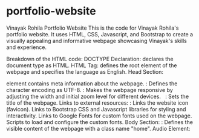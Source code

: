 # portfolio-website

Vinayak Rohila Portfolio Website
This is the code for Vinayak Rohila's portfolio website. It uses HTML, CSS, Javascript, and Bootstrap to create a visually appealing and informative webpage showcasing Vinayak's skills and experience.

Breakdown of the HTML code:
DOCTYPE Declaration: <!DOCTYPE html> declares the document type as HTML.
HTML Tag: <html lang="en"> defines the root element of the webpage and specifies the language as English.
Head Section:
<head> element contains meta information about the webpage.
<meta charset="UTF-8">: Defines the character encoding as UTF-8.
<meta name="viewport" content="width=device-width, initial-scale=1.0">: Makes the webpage responsive by adjusting the width and initial zoom level for different devices.   
<title>Vinayak</title>: Sets the title of the webpage.
Links to external resources:
<link rel="icon" href="./images/WhatsApp_Image_2023-08-23_at_00.38.08-removebg-preview.png" type="image/x-icon" style="border-radius: 50%;">: Links the website icon (favicon).
Links to Bootstrap CSS and Javascript libraries for styling and interactivity.
Links to Google Fonts for custom fonts used on the webpage.
Scripts to load and configure the custom fonts.
Body Section:
<body class="home">: Defines the visible content of the webpage with a class name "home".
Audio Element: <audio autoplay loop src="./data/Epic Violin Music NO Copyright royalty free music violin soundtrack + download link.mp3">: Plays background music on page load (autoplay) and loops indefinitely.
Container Div: <div class="container navpad">: Creates a container element with class names "container" and "navpad" for layout purposes.
Header: <header class="d-flex flex-wrap justify-content-center py-3 mb-4 ">: Defines the header section with flexbox styling and spacing classes.
Logo and Navigation Links:
Website logo with a link to the homepage.
Navigation links for "Selected Work", "Resume", and "Get In Touch" using Bootstrap button classes.
Hero Section: <section class="namepad">: Defines the hero section with a class name "namepad".
Container element for content positioning.
Hero title: <h1>Vinayak Rohila</h1>
Pronouns: <h2>[he / him]</h2>
Hero subheader describing Vinayak's skills and location.
Recent Works Section: <section class="manpad"> : Defines the recent works section with a class name "manpad".
Container element.
Title: <h2>Recent Works</h2>
Card layout for displaying project descriptions and images using Bootstrap classes.
Additional Sections:
"Sword" section with a decorative image.
"Certificates" section showcasing certificates using a Bootstrap carousel component.
"Achievements" section displaying achievements with a masonry layout for responsive positioning.
"Follow Along" section for social media links.
Scripts:
Links Bootstrap Javascript library for functionalities.
Script for the masonry layout in the "Achievements" section.


Understanding the CSS Code
Gradient Background
The provided CSS code creates a dynamic gradient background for an element with the class .gradient-background.

background: linear-gradient(300deg, #00bfff, #ff4c68, #ef8172);: This line defines a linear gradient with three color stops: #00bfff, #ff4c68, and #ef8172. The angle of the gradient is set to 300 degrees.
background-size: 180% 180%;: This line sets the size of the gradient to 180% in both width and height, creating a stretched and repeating effect.
animation: gradient-animation 18s ease infinite;: This line applies an animation named gradient-animation to the element. The animation lasts 18 seconds, uses an ease timing function, and repeats infinitely.
The @keyframes rule defines the gradient-animation by changing the background position over time, creating a smooth transition of the gradient.

Text Styles
The rest of the CSS code defines styles for various text elements on the page:

.top-text: Sets text alignment, font style, font family, and color for top-level text.
.name: Styles the name with a specific font, size, and color.
.pronouns: Styles the pronouns with a specific font, color, and size.
.logo: Styles the logo text with a specific font, color, and size.
.nav-text: Styles the navigation text with a specific font, size, and color.
.btn: Styles buttons with white color and larger font size.
.btn1: Styles another type of button with white color, solid border, margin, and padding.
General Styles
The code also includes general styles:

* { background-color: rgb(18, 18, 18); }: Sets a black background color for all elements.
.home: Styles the main content area with specific colors, outline, and margins.
.text-hero: Styles hero text with white color and larger font size.
.image: Adds margin-top to the image container.
.container: Centers the container element.
.w-container: Sets a maximum width for the container.
.nav-item: Styles navigation items with larger font size and italic style.
.section: Adds padding to sections.
.navpad: Adds padding to the navigation area.
.namepad: Adds padding to the name section.
.manpad: Adds padding to the recent works section.
.card-text: Styles card text with color and font size.
.card-title: Styles card titles with color and font size.
.mantxt, .cartxt: Styles section titles with specific font, size, and color.
.follow-along: Styles the follow-along section with color, padding, and text alignment.
.social-link: Styles social media links with border, padding, and rounded corners.
.moth: Positions the moth image with z-index, margin, and display properties.
